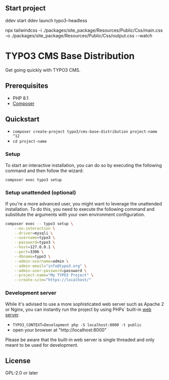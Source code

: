## Start project

ddev start 
ddev launch typo3-headless

npx tailwindcss -i ./packages/site_package/Resources/Public/Css/main.css -o ./packages/site_package/Resources/Public/Css/output.css --watch

# TYPO3 CMS Base Distribution

Get going quickly with TYPO3 CMS.

## Prerequisites

-   PHP 8.1
-   [Composer](https://getcomposer.org/download/)

## Quickstart

-   `composer create-project typo3/cms-base-distribution project-name ^12`
-   `cd project-name`

### Setup

To start an interactive installation, you can do so by executing the following
command and then follow the wizard:

```bash
composer exec typo3 setup
```

### Setup unattended (optional)

If you're a more advanced user, you might want to leverage the unattended
installation. To do this, you need to execute the following command and
substitute the arguments with your own environment configuration.

```bash
composer exec -- typo3 setup \
    --no-interaction \
    --driver=mysqli \
    --username=typo3 \
    --password=typo3 \
    --host=127.0.0.1 \
    --port=3306 \
    --dbname=typo3 \
    --admin-username=admin \
    --admin-email="info@typo3.org" \
    --admin-user-password=password \
    --project-name="My TYPO3 Project" \
    --create-site="https://localhost/"
```

### Development server

While it's advised to use a more sophisticated web server such as Apache 2 or
Nginx, you can instantly run the project by using PHPs` built-in
[web server](https://secure.php.net/manual/en/features.commandline.webserver.php).

-   `TYPO3_CONTEXT=Development php -S localhost:8000 -t public`
-   open your browser at "http://localhost:8000"

Please be aware that the built-in web server is single threaded and only meant
to be used for development.

## License

GPL-2.0 or later

